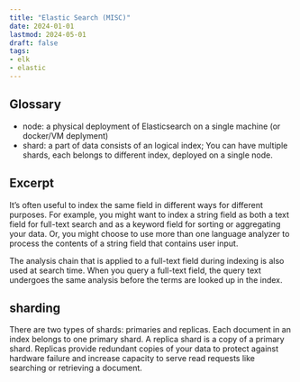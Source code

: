 ```yaml
---
title: "Elastic Search (MISC)"
date: 2024-01-01
lastmod: 2024-05-01
draft: false
tags:
- elk
- elastic
---
```


Glossary
---------
- node: a physical deployment of Elasticsearch on a single machine (or docker/VM deplyment)
- shard: a part of data consists of an logical index; You can have multiple shards, each belongs to different index, deployed on a single node.


## Excerpt

It’s often useful to index the same field in different ways for different purposes. For example, you might want to index a string field as both a text field for full-text search and as a keyword field for sorting or aggregating your data. Or, you might choose to use more than one language analyzer to process the contents of a string field that contains user input.

The analysis chain that is applied to a full-text field during indexing is also used at search time. When you query a full-text field, the query text undergoes the same analysis before the terms are looked up in the index.

## sharding

There are two types of shards: primaries and replicas. Each document in an index belongs to one primary shard. A replica shard is a copy of a primary shard. Replicas provide redundant copies of your data to protect against hardware failure and increase capacity to serve read requests like searching or retrieving a document.


